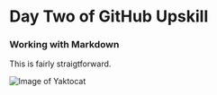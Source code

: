 # Day Two of GitHub Upskill

### Working with Markdown

This is fairly straigtforward.

![Image of Yaktocat](https://octodex.github.com/images/yaktocat.png)
